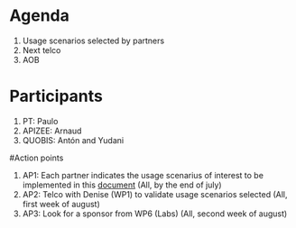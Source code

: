 # Agenda
1. Usage scenarios selected by partners
2. Next telco
3. AOB

# Participants
1. PT: Paulo
2. APIZEE: Arnaud
3. QUOBIS: Antón and Yudani

#Action points
1. AP1: Each partner indicates the usage scenarius of interest to be implemented in this [document](https://github.com/reTHINK-project/scenario-service-implementation/blob/master/docs/Usage%20Scenarios) (All, by the end of july)
2. AP2: Telco with Denise (WP1) to validate usage scenarios selected (All, first week of august)
3. AP3: Look for a sponsor from WP6 (Labs) (All, second week of august)
